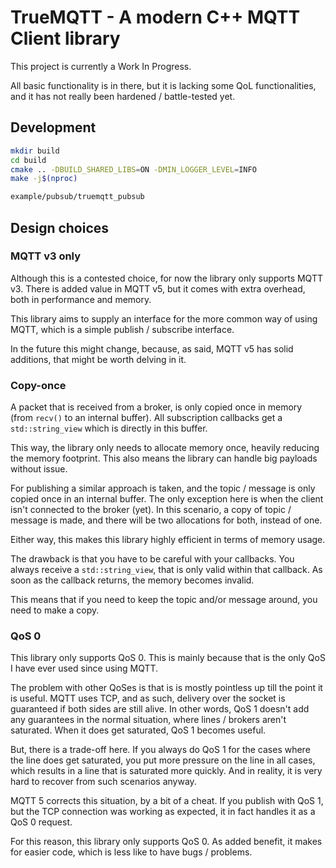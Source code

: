 # TrueMQTT - A modern C++ MQTT Client library

This project is currently a Work In Progress.

All basic functionality is in there, but it is lacking some QoL functionalities, and it has not really been hardened / battle-tested yet.

## Development

```bash
mkdir build
cd build
cmake .. -DBUILD_SHARED_LIBS=ON -DMIN_LOGGER_LEVEL=INFO
make -j$(nproc)

example/pubsub/truemqtt_pubsub
```

## Design choices

### MQTT v3 only

Although this is a contested choice, for now the library only supports MQTT v3.
There is added value in MQTT v5, but it comes with extra overhead, both in performance and memory.

This library aims to supply an interface for the more common way of using MQTT, which is a simple publish / subscribe interface.

In the future this might change, because, as said, MQTT v5 has solid additions, that might be worth delving in it.

### Copy-once

A packet that is received from a broker, is only copied once in memory (from `recv()` to an internal buffer).
All subscription callbacks get a `std::string_view` which is directly in this buffer.

This way, the library only needs to allocate memory once, heavily reducing the memory footprint.
This also means the library can handle big payloads without issue.

For publishing a similar approach is taken, and the topic / message is only copied once in an internal buffer.
The only exception here is when the client isn't connected to the broker (yet).
In this scenario, a copy of topic / message is made, and there will be two allocations for both, instead of one.

Either way, this makes this library highly efficient in terms of memory usage.

The drawback is that you have to be careful with your callbacks.
You always receive a `std::string_view`, that is only valid within that callback.
As soon as the callback returns, the memory becomes invalid.

This means that if you need to keep the topic and/or message around, you need to make a copy.

### QoS 0

This library only supports QoS 0.
This is mainly because that is the only QoS I have ever used since using MQTT.

The problem with other QoSes is that is is mostly pointless up till the point it is useful.
MQTT uses TCP, and as such, delivery over the socket is guaranteed if both sides are still alive.
In other words, QoS 1 doesn't add any guarantees in the normal situation, where lines / brokers aren't saturated.
When it does get saturated, QoS 1 becomes useful.

But, there is a trade-off here.
If you always do QoS 1 for the cases where the line does get saturated, you put more pressure on the line in all cases, which results in a line that is saturated more quickly.
And in reality, it is very hard to recover from such scenarios anyway.

MQTT 5 corrects this situation, by a bit of a cheat.
If you publish with QoS 1, but the TCP connection was working as expected, it in fact handles it as a QoS 0 request.

For this reason, this library only supports QoS 0.
As added benefit, it makes for easier code, which is less like to have bugs / problems.
